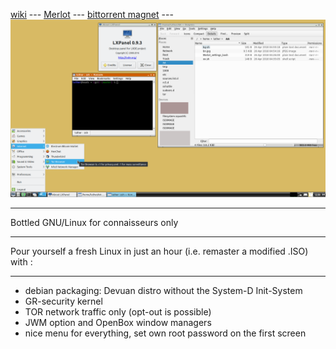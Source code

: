 [wiki](https://github.com/sigoa/Merlot/wiki) --- [Merlot](https://sigoa.github.io/Merlot/) ---  [bittorrent magnet](magnet:?xt=urn:btih:99a7c112a30a75a7c41d213aabde1e455559319c&dn=Merlot&tr=udp%3a%2f%2ftracker.leechers-paradise.org%3a6969&tr=udp%3a%2f%2ftracker.coppersurfer.tk%3a6969)  ---  ![screen shot LXDE and KDE mix](https://github.com/sigoa/Merlot/blob/master/_modifications/ssMerlot_v4_1s.png)


***

Bottled GNU/Linux for connaisseurs only

***

Pour yourself a fresh Linux in just an hour (i.e. remaster a modified .ISO) with :

***

 * debian packaging: Devuan distro without the System-D Init-System
 * GR-security kernel
 * TOR network traffic only (opt-out is possible)
 * JWM option and OpenBox window managers
 * nice menu for everything, set own root password on the first screen
